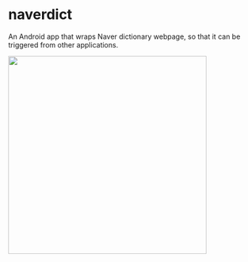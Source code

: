# naverdict
An Android app that wraps Naver dictionary webpage, so that it can be triggered from other applications.

<img src="https://user-images.githubusercontent.com/4084738/108212914-6b432780-7169-11eb-86bb-dbf533ba40a4.jpg" width=400 />
